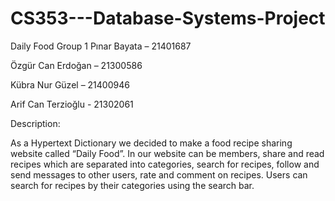 # CS353---Database-Systems-Project
Daily Food 
Group 1
Pınar Bayata – 21401687

Özgür Can Erdoğan – 21300586

Kübra Nur Güzel – 21400946

Arif Can Terzioğlu - 21302061

Description:

As a Hypertext Dictionary we decided to make a food recipe sharing website called “Daily Food”. In our website can be members, share and read recipes which are separated into categories, search for recipes, follow and send messages to other users, rate and comment on recipes. Users can search for recipes by their categories using the search bar. 
